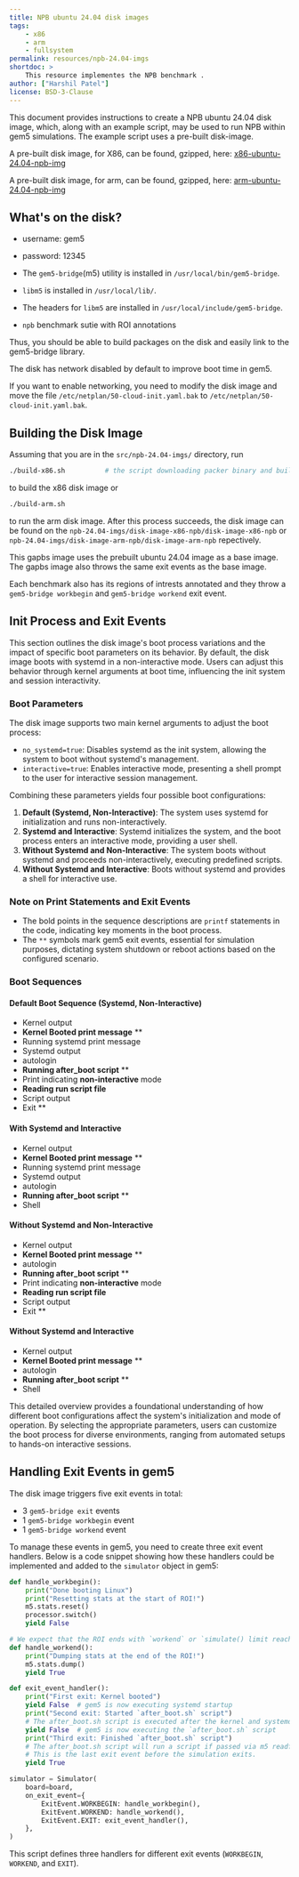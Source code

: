 ```yaml
---
title: NPB ubuntu 24.04 disk images
tags:
    - x86
    - arm
    - fullsystem
permalink: resources/npb-24.04-imgs
shortdoc: >
    This resource implementes the NPB benchmark .
author: ["Harshil Patel"]
license: BSD-3-Clause
---
```


This document provides instructions to create a NPB ubuntu 24.04 disk image, which, along with an example script, may be used to run NPB within gem5 simulations. The example script uses a pre-built disk-image.

A pre-built disk image, for X86, can be found, gzipped, here: [x86-ubuntu-24.04-npb-img](https://resources.gem5.org/resources/x86-ubuntu-24.04-npb-img?version=2.0.0)

A pre-built disk image, for arm, can be found, gzipped, here:
[arm-ubuntu-24.04-npb-img](https://resources.gem5.org/resources/arm-ubuntu-24.04-npb-img?version=2.0.0)

## What's on the disk?

- username: gem5
- password: 12345

- The `gem5-bridge`(m5) utility is installed in `/usr/local/bin/gem5-bridge`.
- `libm5` is installed in `/usr/local/lib/`.
- The headers for `libm5` are installed in `/usr/local/include/gem5-bridge`.
- `npb` benchmark sutie with ROI annotations

Thus, you should be able to build packages on the disk and easily link to the gem5-bridge library.

The disk has network disabled by default to improve boot time in gem5.

If you want to enable networking, you need to modify the disk image and move the file `/etc/netplan/50-cloud-init.yaml.bak` to `/etc/netplan/50-cloud-init.yaml.bak`.

## Building the Disk Image

Assuming that you are in the `src/npb-24.04-imgs/` directory, run

```sh
./build-x86.sh          # the script downloading packer binary and building 
```

to build the x86 disk image or 

```sh
./build-arm.sh
```

to run the arm disk image.
After this process succeeds, the disk image can be found on the `npb-24.04-imgs/disk-image-x86-npb/disk-image-x86-npb` or `npb-24.04-imgs/disk-image-arm-npb/disk-image-arm-npb` repectively.

This gapbs image uses the prebuilt ubuntu 24.04 image as a base image. The gapbs image also throws the same exit events as the base image.

Each benchmark also has its regions of intrests annotated and they throw a `gem5-bridge workbegin` and `gem5-bridge workend` exit event.

## Init Process and Exit Events

This section outlines the disk image's boot process variations and the impact of specific boot parameters on its behavior.
By default, the disk image boots with systemd in a non-interactive mode.
Users can adjust this behavior through kernel arguments at boot time, influencing the init system and session interactivity.

### Boot Parameters

The disk image supports two main kernel arguments to adjust the boot process:

- `no_systemd=true`: Disables systemd as the init system, allowing the system to boot without systemd's management.
- `interactive=true`: Enables interactive mode, presenting a shell prompt to the user for interactive session management.

Combining these parameters yields four possible boot configurations:

1. **Default (Systemd, Non-Interactive)**: The system uses systemd for initialization and runs non-interactively.
2. **Systemd and Interactive**: Systemd initializes the system, and the boot process enters an interactive mode, providing a user shell.
3. **Without Systemd and Non-Interactive**: The system boots without systemd and proceeds non-interactively, executing predefined scripts.
4. **Without Systemd and Interactive**: Boots without systemd and provides a shell for interactive use.

### Note on Print Statements and Exit Events

- The bold points in the sequence descriptions are `printf` statements in the code, indicating key moments in the boot process.
- The `**` symbols mark gem5 exit events, essential for simulation purposes, dictating system shutdown or reboot actions based on the configured scenario.

### Boot Sequences

#### Default Boot Sequence (Systemd, Non-Interactive)

- Kernel output
- **Kernel Booted print message** **
- Running systemd print message
- Systemd output
- autologin
- **Running after_boot script** **
- Print indicating **non-interactive** mode
- **Reading run script file**
- Script output
- Exit **

#### With Systemd and Interactive

- Kernel output
- **Kernel Booted print message** **
- Running systemd print message
- Systemd output
- autologin
- **Running after_boot script** **
- Shell

#### Without Systemd and Non-Interactive

- Kernel output
- **Kernel Booted print message** **
- autologin
- **Running after_boot script** **
- Print indicating **non-interactive** mode
- **Reading run script file**
- Script output
- Exit **

#### Without Systemd and Interactive

- Kernel output
- **Kernel Booted print message** **
- autologin
- **Running after_boot script** **
- Shell

This detailed overview provides a foundational understanding of how different boot configurations affect the system's initialization and mode of operation.
By selecting the appropriate parameters, users can customize the boot process for diverse environments, ranging from automated setups to hands-on interactive sessions.

## Handling Exit Events in gem5

The disk image triggers five exit events in total:

- 3 `gem5-bridge exit` events
- 1 `gem5-bridge workbegin` event
- 1 `gem5-bridge workend` event

To manage these events in gem5, you need to create three exit event handlers. Below is a code snippet showing how these handlers could be implemented and added to the `simulator` object in gem5:

```python
def handle_workbegin():
    print("Done booting Linux")
    print("Resetting stats at the start of ROI!")
    m5.stats.reset()
    processor.switch()
    yield False

# We expect that the ROI ends with `workend` or `simulate() limit reached`.
def handle_workend():
    print("Dumping stats at the end of the ROI!")
    m5.stats.dump()
    yield True

def exit_event_handler():
    print("First exit: Kernel booted")
    yield False  # gem5 is now executing systemd startup
    print("Second exit: Started `after_boot.sh` script")
    # The after_boot.sh script is executed after the kernel and systemd have booted.
    yield False  # gem5 is now executing the `after_boot.sh` script
    print("Third exit: Finished `after_boot.sh` script")
    # The after_boot.sh script will run a script if passed via m5 readfile. 
    # This is the last exit event before the simulation exits.
    yield True

simulator = Simulator(
    board=board,
    on_exit_event={
        ExitEvent.WORKBEGIN: handle_workbegin(),
        ExitEvent.WORKEND: handle_workend(),
        ExitEvent.EXIT: exit_event_handler(),
    },
)
```

This script defines three handlers for different exit events (`WORKBEGIN`, `WORKEND`, and `EXIT`).
